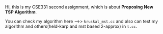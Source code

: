 Hi, this is my CSE331 second assignment,
which is about **Proposing New TSP Algorithm**.

You can check my algorithm here -->> `kruskal_mst.cc`
and also can test my algorithm and others(held-karp and mst based 2-approx) in `t.cc`.

